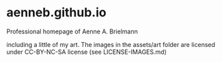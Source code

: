 # aenneb.github.io
Professional homepage of Aenne A. Brielmann

including a little of my art. The images in the assets/art folder are licensed under CC-BY-NC-SA license (see LICENSE-IMAGES.md)
